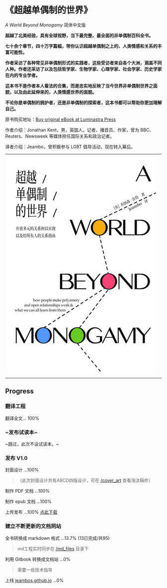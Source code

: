 # 《超越单偶制的世界》

*A World Beyond Monogamy* 简体中文版

**超越了北美经验，具有全球视野，当下最完整、最全面的非单偶制百科全书。**

**七十余个章节，四十万字篇幅，带你认识超越单偶制之上的、人类情感和关系的丰富可能性。**

**作者采访了各种常见非单偶制形式的实践者，这些受访者来自各个大洲，涵盖不同人种。作者还采访了以及包括哲学家、生物学家、心理学家、社会学家、历史学家在内的专业学者。**

**这本书不是作者本人看法的合集，而是忠实地反映了当今世界非单偶制世界之面貌，以及由此延伸来的，人类情感世界的面貌。**

**不论你是单偶制的拥护者，还是非单偶制的探索者，这本书都可以帮助你更加理解自己。**

原书购买地址：[Buy original eBook at Luminastra Press](https://luminastra-press.com/store/index.php?route=product/product&path=57&product_id=60)

作者介绍：Jonathan Kent，男，英国人。记者、播音员、作家，曾为 BBC、Reuters、Newsweek 等媒体担任国际关系和政治记者。

译者介绍：Jeambo，曾积极参与 LGBT 倡导活动，现在转入幕后。

***

![cover_thumb](https://raw.githubusercontent.com/jeambos/awbm_zh-CN/refs/heads/main/cover_art/thumb.jpg "超越单偶制的世界（正式封面）")

***

## Progress

### 翻译工程

翻译全文... 100%

### ~发布试读本~

~跳过，此次不设试读本。~

### 发布 V1.0

封面设计 ...100% 

> （此次封面设计共有ABCD四版设计，可在 [/cover_art](https://github.com/jeambos/awbm_zh-CN/tree/main/cover_art) 查看淘汰稿件）

制作 PDF 文档 ...100%

制作 epub 文档 ...100%

上传发布 ...100% [点此下载](https://github.com/jeambos/awbm_zh-CN/releases)

### 建立不断更新的文档网站

全书转换成 markdown 格式 ...13.7% (13已完成/共95) 

> md工程实时同步在 [/md_files](https://github.com/jeambos/awbm_zh-CN/tree/main/md_files) 目录下

利用 Gitbook 转换成文档站 ...0%

> 需要一些技术指导

上线 [jeambos.github.io](https://jeambos.github.io/)  ...0%

